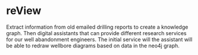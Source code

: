 # reView
Extract information from old emailed drilling reports to create a knowledge graph. Then digital assistants that can provide different research services for our well abandonment engineers. The initial service will the assistant will be able to redraw wellbore diagrams based on data in the neo4j graph.
